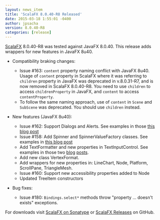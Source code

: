 ```yaml
---
layout: news_item
title: 'ScalaFX 8.0.40-R8 Released'
date: 2015-03-18 1:55:01 -0400
author: jpsacha
version: 8.0.40-R8
categories: [release]
---
```


[ScalaFX][1] 8.0.40-R8 was tested against JavaFX 8.0.40. This release adds wrappers for new features in JavaFX 8u40.

* Compatibility braking changes:
    - Issue #163: `content` property naming conflict with JavaFX 8u40. Usage of `content` property in ScalaFX where it was referring to `children` property in JavaFX was deprecated in v.8.0.31-R7, and is now removed in ScalaFX 8.0.40-R8. You need to use `children` to access `childrenProperty` in JavaFX, and `content` to access `contentProperty`.
    - To follow the same naming approach, use of `content` in `Scene` and `SubScene` was deprecated. You should use `children` instead.

* New features (JavaFX 8u40):
    - Issue #162: Support Dialogs and Alerts. See examples in those [this blog post][4]
    - Issue #158: Add Spinner and SpinnerValueFactory classes. See examples in [this blog post][5]
    - Add TextFormatter and new properties in TextInputControl. See examples in those two [blog][6] [posts][7].
    - Add new class VertexFormat.
    - Add wrappers for new properties in: LineChart, Node, Platform, ScrollPane, TriangleMesh.
    - Issue #160: Support new accessibility properties added to Node
    - Updated TreeItem constructors 
    
* Bug fixes:
    - Issue #180: `Bindings.select*` methods throw "property ... doesn't exists" exceptions.

For downloads visit [ScalaFX on Sonatype][2] or [ScalaFX Releases][3] on GitHub.    
    
[1]: http://scalafx.org
[2]: http://search.maven.org/#search&#124;ga&#124;1&#124;scalafx
[3]: https://github.com/scalafx/scalafx/releases
[4]: https://codingonthestaircase.wordpress.com/2015/03/18/scalafx-alerts-and-dialogs/
[5]: https://codingonthestaircase.wordpress.com/2014/11/08/scalafx-8-0-40-snapshot-spinner/
[6]: https://codingonthestaircase.wordpress.com/2014/12/14/scalafx-8u40-textformatter-part-1/
[7]: https://codingonthestaircase.wordpress.com/2015/03/07/scalafx-8u40-textformatter-part-2/




